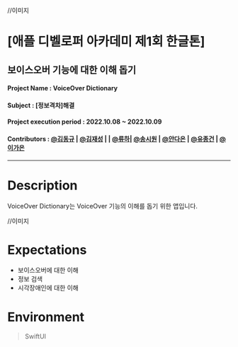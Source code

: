 //이미지 

# [애플 디벨로퍼 아카데미 제1회 한글톤]

## 보이스오버 기능에 대한 이해 돕기

#### Project Name : VoiceOver Dictionary

#### Subject : [정보격차]해결

#### Project execution period : 2022.10.08 ~ 2022.10.09

#### Contributors : [@김동규](https://github.com/Dorodong96) | [@김재성](https://github.com/GroundDev) | | [@류하](https://github.com/seodam-hst)| [@송시원](https://github.com/song-cool) | [@안다은](https://github.com/dana0315/Test-Kraken) | [@유종건](https://github.com/mycookie1) | [@이가은](https://github.com/rriver2) 

---------------------------------

# Description
VoiceOver Dictionary는 VoiceOver 기능의 이해를 돕기 위한 앱입니다.

//이미지

# Expectations
* 보이스오버에 대한 이해
* 정보 검색
* 시각장애인에 대한 이해

# Environment
> SwiftUI

